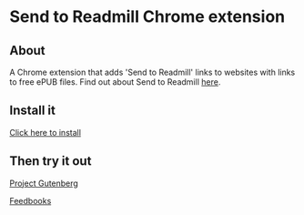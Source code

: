 Send to Readmill Chrome extension
=================================

About
-----
A Chrome extension that adds 'Send to Readmill' links to websites with links to free ePUB files. Find out about Send to Readmill [here](http://readmill.com/developers/send-to-readmill).

Install it
----------
[Click here to install](https://raw.github.com/matkins/send-to-readmill-chrome/master/send-to-readmill.crx)

Then try it out
---------------
[Project Gutenberg](http://www.gutenberg.org/ebooks/36)

[Feedbooks](http://www.feedbooks.com/author/20)
